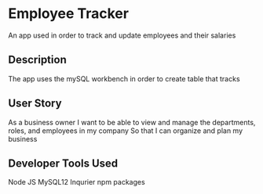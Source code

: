 # Employee Tracker
An app used in order to track and update employees and their salaries 

## Description
The app uses the mySQL workbench in order to create table that tracks 

## User Story
As a business owner I want to be able to view and manage the departments, roles, and employees in my company So that I can organize and plan my business

## Developer Tools Used
Node JS
MySQL12
Inqurier
npm packages
